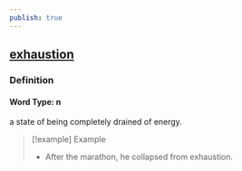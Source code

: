 ```yaml
---
publish: true
---
```


## [exhaustion](https://dictionary.cambridge.org/dictionary/english/exhaustion)

### Definition
#### Word Type: n
a state of being completely drained of energy.

>[!example] Example
> - After the marathon, he collapsed from exhaustion.
